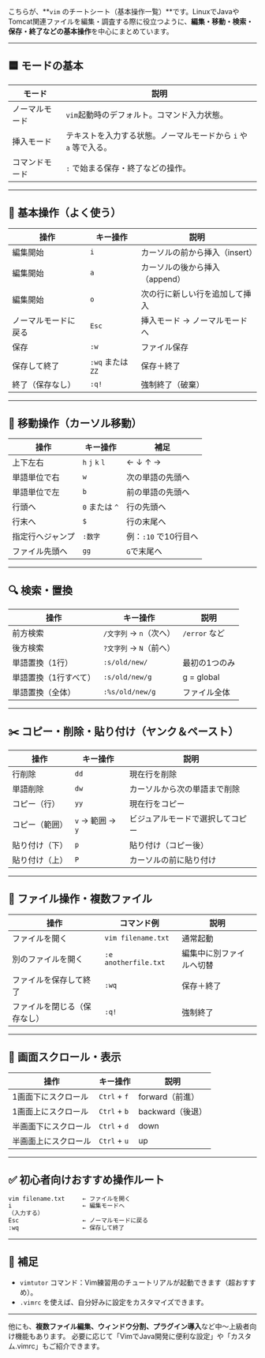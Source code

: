 こちらが、\*\*`vim` のチートシート（基本操作一覧）\*\*です。LinuxでJavaやTomcat関連ファイルを編集・調査する際に役立つように、**編集・移動・検索・保存・終了などの基本操作**を中心にまとめています。

---

## 🟦 モードの基本

| モード     | 説明                                    |
| ------- | ------------------------------------- |
| ノーマルモード | `vim`起動時のデフォルト。コマンド入力状態。              |
| 挿入モード   | テキストを入力する状態。ノーマルモードから `i` や `a` 等で入る。 |
| コマンドモード | `:` で始まる保存・終了などの操作。                   |

---

## 📝 基本操作（よく使う）

| 操作         | キー操作           | 説明                 |
| ---------- | -------------- | ------------------ |
| 編集開始       | `i`            | カーソルの前から挿入（insert） |
| 編集開始       | `a`            | カーソルの後から挿入（append） |
| 編集開始       | `o`            | 次の行に新しい行を追加して挿入    |
| ノーマルモードに戻る | `Esc`          | 挿入モード → ノーマルモードへ   |
| 保存         | `:w`           | ファイル保存             |
| 保存して終了     | `:wq` または `ZZ` | 保存＋終了              |
| 終了（保存なし）   | `:q!`          | 強制終了（破棄）           |

---

## 🧭 移動操作（カーソル移動）

| 操作       | キー操作            | 補足             |
| -------- | --------------- | -------------- |
| 上下左右     | `h` `j` `k` `l` | ← ↓ ↑ →        |
| 単語単位で右   | `w`             | 次の単語の先頭へ       |
| 単語単位で左   | `b`             | 前の単語の先頭へ       |
| 行頭へ      | `0` または `^`     | 行の先頭へ          |
| 行末へ      | `$`             | 行の末尾へ          |
| 指定行へジャンプ | `:数字`           | 例：`:10` で10行目へ |
| ファイル先頭へ  | `gg`            | `G`で末尾へ        |

---

## 🔍 検索・置換

| 操作          | キー操作             | 説明          |
| ----------- | ---------------- | ----------- |
| 前方検索        | `/文字列` → `n`（次へ） | `/error` など |
| 後方検索        | `?文字列` → `N`（前へ） |             |
| 単語置換（1行）    | `:s/old/new/`    | 最初の1つのみ     |
| 単語置換（1行すべて） | `:s/old/new/g`   | g = global  |
| 単語置換（全体）    | `:%s/old/new/g`  | ファイル全体      |

---

## ✂️ コピー・削除・貼り付け（ヤンク＆ペースト）

| 操作      | キー操作           | 説明               |
| ------- | -------------- | ---------------- |
| 行削除     | `dd`           | 現在行を削除           |
| 単語削除    | `dw`           | カーソルから次の単語まで削除   |
| コピー（行）  | `yy`           | 現在行をコピー          |
| コピー（範囲） | `v` → 範囲 → `y` | ビジュアルモードで選択してコピー |
| 貼り付け（下） | `p`            | 貼り付け（コピー後）       |
| 貼り付け（上） | `P`            | カーソルの前に貼り付け      |

---

## 🧰 ファイル操作・複数ファイル

| 操作             | コマンド例                | 説明           |
| -------------- | -------------------- | ------------ |
| ファイルを開く        | `vim filename.txt`   | 通常起動         |
| 別のファイルを開く      | `:e anotherfile.txt` | 編集中に別ファイルへ切替 |
| ファイルを保存して終了    | `:wq`                | 保存＋終了        |
| ファイルを閉じる（保存なし） | `:q!`                | 強制終了         |

---

## 🔁 画面スクロール・表示

| 操作         | キー操作         | 説明           |
| ---------- | ------------ | ------------ |
| 1画面下にスクロール | `Ctrl` + `f` | forward（前進）  |
| 1画面上にスクロール | `Ctrl` + `b` | backward（後退） |
| 半画面下にスクロール | `Ctrl` + `d` | down         |
| 半画面上にスクロール | `Ctrl` + `u` | up           |

---

## ✅ 初心者向けおすすめ操作ルート

```bash
vim filename.txt     ← ファイルを開く
i                    ← 編集モードへ
（入力する）
Esc                  ← ノーマルモードに戻る
:wq                  ← 保存して終了
```

---

## 📎 補足

* `vimtutor` コマンド：Vim練習用のチュートリアルが起動できます（超おすすめ）。
* `.vimrc` を使えば、自分好みに設定をカスタマイズできます。

---

他にも、**複数ファイル編集、ウィンドウ分割、プラグイン導入**など中〜上級者向け機能もあります。
必要に応じて「VimでJava開発に便利な設定」や「カスタム.vimrc」もご紹介できます。
